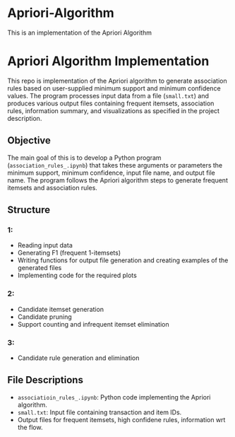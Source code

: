 # Apriori-Algorithm
This is an implementation of the Apriori Algorithm

# Apriori Algorithm Implementation

This repo is implementation of the Apriori algorithm to generate association rules based on user-supplied minimum support and minimum confidence values. The program processes input data from a file (`small.txt`) and produces various output files containing frequent itemsets, association rules, information summary, and visualizations as specified in the project description.

## Objective

The main goal of this is to develop a Python program (`association_rules_.ipynb`) that takes these arguments or parameters the minimum support, minimum confidence, input file name, and output file name. The program follows the Apriori algorithm steps to generate frequent itemsets and association rules.

## Structure

###  1:
- Reading input data
- Generating F1 (frequent 1-itemsets)
- Writing functions for output file generation and creating examples of the generated files
- Implementing code for the required plots

### 2:
- Candidate itemset generation
- Candidate pruning
- Support counting and infrequent itemset elimination

### 3:
- Candidate rule generation and elimination

## File Descriptions

- `associatioin_rules_.ipynb`: Python code implementing the Apriori algorithm.
- `small.txt`: Input file containing transaction and item IDs.
- Output files for frequent itemsets, high confidene rules, information wrt the flow.
